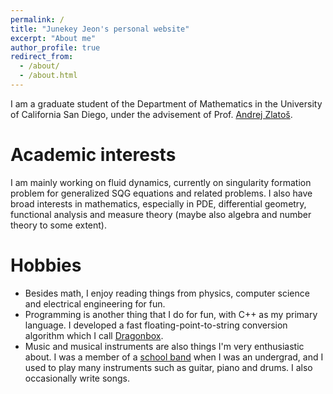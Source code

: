 ```yaml
---
permalink: /
title: "Junekey Jeon's personal website"
excerpt: "About me"
author_profile: true
redirect_from: 
  - /about/
  - /about.html
---
```


I am a graduate student of the Department of Mathematics in the University of California San Diego, under the advisement of Prof. [Andrej Zlatoš](https://mathweb.ucsd.edu/~zlatos/).

Academic interests
======
I am mainly working on fluid dynamics, currently on singularity formation problem for generalized SQG equations and related problems. I also have broad interests in mathematics, especially in PDE, differential geometry, functional analysis and measure theory (maybe also algebra and number theory to some extent).

Hobbies
======
* Besides math, I enjoy reading things from physics, computer science and electrical engineering for fun.
* Programming is another thing that I do for fun, with C++ as my primary language. I developed a fast floating-point-to-string conversion algorithm which I call [Dragonbox](https://github.com/jk-jeon/dragonbox).
* Music and musical instruments are also things I'm very enthusiastic about. I was a member of a [school band](https://www.facebook.com/KAISTCJDH/) when I was an undergrad, and I used to play many instruments such as guitar, piano and drums. I also occasionally write songs.